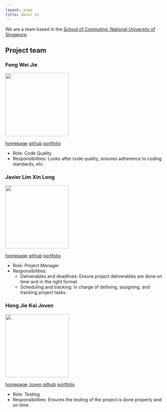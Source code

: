 ```yaml
---
layout: page
title: About Us
---
```


We are a team based in the [School of Computing, National University of Singapore](http://www.comp.nus.edu.sg).

## Project team

### Fong Wei Jie

<img src="images/johndoe.png" width="200px">

[homepage](http://www.comp.nus.edu.sg/~damithch)
[github](http://github.com/johndoe)
[portfolio](team/johndoe.md)

* Role: Code Quality
* Responsibilities: Looks after code quality, ensures adherence to coding standards, etc.

### Javier Lim Xin Long

<img src="images/ijavierja.png" width="200px">

[homepage](http://www.comp.nus.edu.sg/~damithch)
[github](https://github.com/ijavierja)
[portfolio](team/johndoe.md)

* Role: Project Manager
* Responsibilities:
    * Deliverables and deadlines: Ensure project deliverables are done on time and in the right format. 
    * Scheduling and tracking: In charge of defining, assigning, and tracking project tasks.
    


### Heng Jie Kai Joven

<img src="images/joven-heng.png" width="200px">

[homepage](http://www.comp.nus.edu.sg/~damithch)
[Joven github](http://github.com/Joven-Heng)
[portfolio](team/johndoe.md)

* Role: Testing
* Responsibilities: Ensures the testing of the project is done properly and on time.

